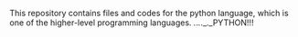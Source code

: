 This repository contains files and codes for the python language, which is one of the higher-level programming languages.
_._._._._._PYTHON!!!
